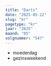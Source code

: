 ```yaml
---
title: "Darts"
date: "2025-05-22"
slug: "kr"
pagetype: "kr"
jaar: "2025"
maand: "05"
volgnummer: "547"
---
```

- moederdag
- gezinsweekend